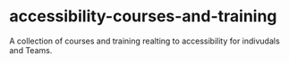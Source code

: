 # accessibility-courses-and-training
A collection of courses and training realting to accessibility for indivudals and Teams.
